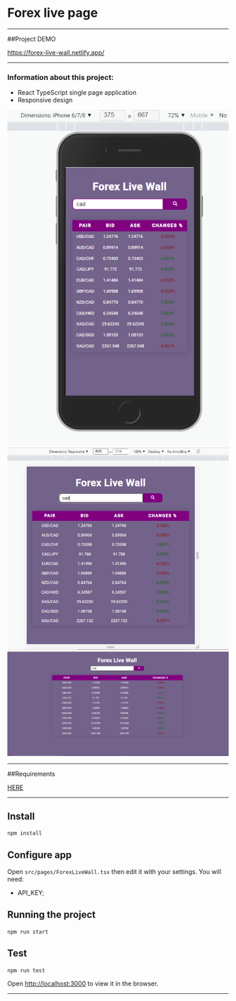 # Forex live page

---

##Project DEMO

https://forex-live-wall.netlify.app/

---

### Information about this project:

- React TypeScript single page application
- Responsive design

<img src="./src/assets/images/responsive-mobile.PNG" alt="mobile">
<img src="./src/assets/images/responsive2.PNG" alt="tablet">
<img src="./src/assets/images/fullScreen.PNG" alt="desktop">

---

##Requirements

[HERE](./src/assets/Forex%20Live%20Wall.pdf)

---

## Install

    npm install

## Configure app

Open `src/pages/ForexLiveWall.tsx` then edit it with your settings. You will need:

- API_KEY;


## Running the project

    npm run start

## Test

    npm run test


Open [http://localhost:3000](http://localhost:3000) to view it in the browser.

---


